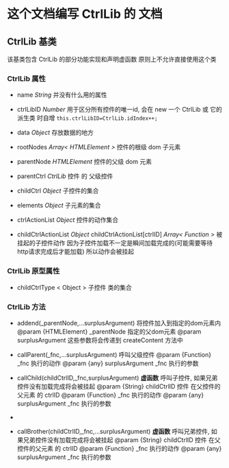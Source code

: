 # 这个文档编写 CtrlLib 的 文档
<!-- 最后编辑于 2021/03/09  -by Darth_Eternalfaith -->

## CtrlLib 基类
该基类包含 CtrlLib 的部分功能实现和声明虚函数
原则上不允许直接使用这个类

### CtrlLib 属性
* name  *String*
  并没有什么用的属性

* ctrlLibID *Number*
  用于区分所有控件的唯一id, 会在 new 一个 CtrlLib 或 它的派生类 时自增
  ` this.ctrlLibID=CtrlLib.idIndex++; `

* data *Object*
  存放数据的地方

* rootNodes *Array\< HTMLElement \>*
  控件的根级 dom 子元素

* parentNode *HTMLElement*
  控件的父级 dom 元素

* parentCtrl *CtrlLib*
  控件 的 父级控件

* childCtrl *Object*
  子控件的集合

* elements *Object*
  子元素的集合

* ctrlActionList *Object*
  控件的动作集合

* childCtrlActionList *Object*
  childCtrlActionList\[ctrlID\] *Array\< Function \>*
  被挂起的子控件动作
  因为子控件加载不一定是瞬间加载完成的(可能需要等待http请求完成后才能加载)
  所以动作会被挂起

### CtrlLib 原型属性
* childCtrlType \< Object \>
  子控件 类的集合

### CtrlLib 方法
* addend(_parentNode,...surplusArgument)
  将控件加入到指定的dom元素内
  @param {HTMLElement} _parentNode 指定的父dom元素
  @param surplusArgument 这些参数将会传递到 createContent 方法中

* callParent(_fnc,...surplusArgument)
  呼叫父级控件
  @param {Function} _fnc 执行的动作
  @param {any} surplusArgument _fnc 执行的参数

* callChild(childCtrlID,_fnc,surplusArgument) **虚函数**
    呼叫子控件, 如果兄弟控件没有加载完成将会被挂起
    @param {String} childCtrlID 控件 在父控件的父元素 的 ctrlID
    @param {Function} _fnc 执行的动作
    @param {any} surplusArgument _fnc 执行的参数
* 
* callBrother(childCtrlID,_fnc,...surplusArgument) **虚函数**
    呼叫兄弟控件, 如果兄弟控件没有加载完成将会被挂起
    @param {String} childCtrlID 控件 在父控件的父元素 的 ctrlID
    @param {Function} _fnc 执行的动作
    @param {any} surplusArgument _fnc 执行的参数
    